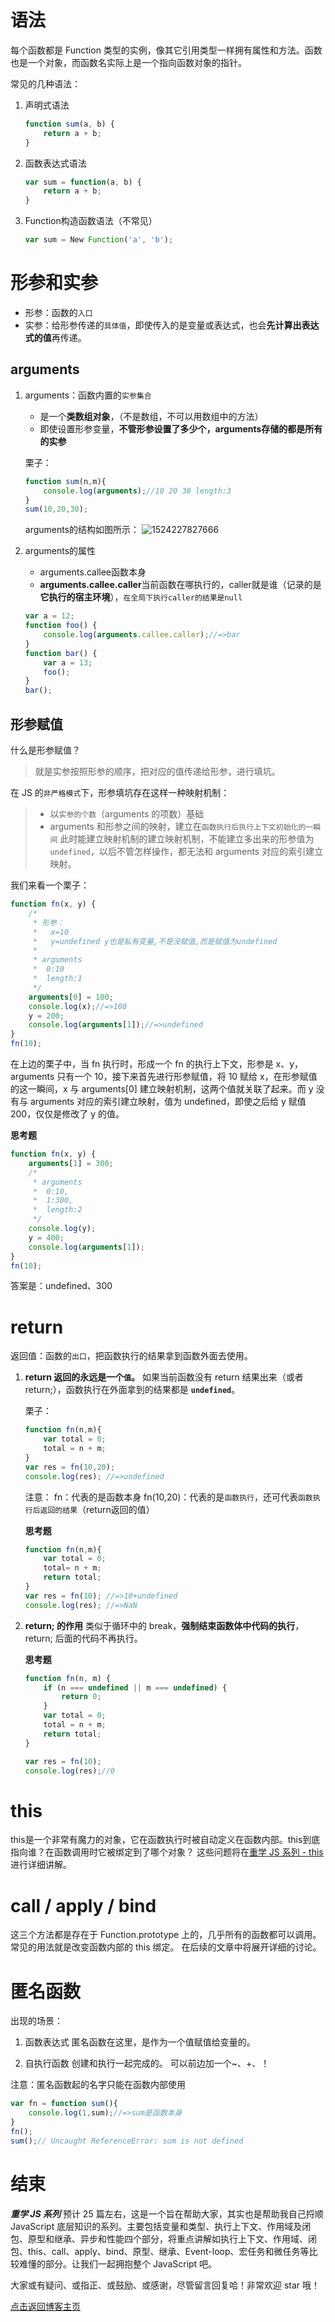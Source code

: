 # 语法
每个函数都是 Function 类型的实例，像其它引用类型一样拥有属性和方法。函数也是一个对象，而函数名实际上是一个指向函数对象的指针。

常见的几种语法：

1. 声明式语法
    ```js
    function sum(a, b) {
        return a + b;
    }
    ```

2. 函数表达式语法
    ```js
    var sum = function(a, b) {
        return a + b;
    }
    ```

3. Function构造函数语法（不常见）
    ```js
    var sum = New Function('a', 'b');
    ```

# 形参和实参
- 形参：函数的`入口`
- 实参：给形参传递的`具体值`，即使传入的是变量或表达式，也会**先计算出表达式的值**再传递。

## arguments
1. arguments：函数内置的`实参集合`
    - 是一个**类数组对象**，（不是数组，不可以用数组中的方法）
    - 即使设置形参变量，**不管形参设置了多少个，arguments存储的都是所有的实参**

    栗子：
    ```js
    function sum(n,m){
        console.log(arguments);//10 20 30 length:3
    }
    sum(10,20,30);
    ```
    arguments的结构如图所示：
    ![1524227827666](https://user-images.githubusercontent.com/22387652/56402500-1a71f780-6290-11e9-9985-630ddefbfd01.png)


2. arguments的属性
    - arguments.callee函数本身
    - **arguments.callee.caller**当前函数在哪执行的，caller就是谁（记录的是**它执行的宿主环境**），`在全局下执行caller的结果是null`

    ```js
    var a = 12;
    function foo() {
        console.log(arguments.callee.caller);//=>bar
    }
    function bar() {
        var a = 13;
        foo();
    }
    bar();
    ```

## 形参赋值
什么是形参赋值？
>就是实参按照形参的顺序，把对应的值传递给形参，进行填坑。

在 JS 的`非严格模式`下，形参填坑存在这样一种映射机制：
>- 以`实参的个数`（arguments 的项数）基础
>- arguments 和形参之间的映射，建立在`函数执行后执行上下文初始化的一瞬间`
此时能建立映射机制的建立映射机制，不能建立多出来的形参值为 `undefined`，以后不管怎样操作，都无法和 arguments 对应的索引建立映射。


我们来看一个栗子：
```js
function fn(x, y) {
    /*
     * 形参：
     *   x=10
     *   y=undefined y也是私有变量,不是没赋值,而是赋值为undefined
     *
     * arguments
     *  0:10
     *  length:1
     */
    arguments[0] = 100;
    console.log(x);//=>100
    y = 200;
    console.log(arguments[1]);//=>undefined
}
fn(10);
```
在上边的栗子中，当 fn 执行时，形成一个 fn 的执行上下文，形参是 x、y，arguments 只有一个 10，接下来首先进行形参赋值，将 10 赋给 x，在形参赋值的这一瞬间，x 与 arguments[0] 建立映射机制，这两个值就关联了起来。而 y 没有与 arguments 对应的索引建立映射，值为 undefined，即使之后给 y 赋值 200，仅仅是修改了 y 的值。

**思考题**
```js
function fn(x, y) {
    arguments[1] = 300;
    /*
     * arguments
     *  0:10,
     *  1:300,
     *  length:2
     */
    console.log(y);
    y = 400;
    console.log(arguments[1]);
}
fn(10);
```
答案是：undefined、300


# return
返回值：函数的`出口`，把函数执行的结果拿到函数外面去使用。

1. **return 返回的永远是一个`值`。**
    如果当前函数没有 return 结果出来（或者 return;），函数执行在外面拿到的结果都是 **`undefined`**。

    栗子：
    ```js
    function fn(n,m){
        var total = 0;
        total = n + m;
    }
    var res = fn(10,20);
    console.log(res); //=>undefined
    ```
    注意：
    fn：代表的是函数本身
    fn(10,20)：代表的是`函数执行`，还可代表`函数执行后返回的结果`（return返回的值）

    **思考题**
    ```js
    function fn(n,m){
        var total = 0;
        total= n + m;
        return total;
    }
    var res = fn(10); //=>10+undefined
    console.log(res); //=>NaN
    ```

2. **return; 的作用**
    类似于循环中的 break，**强制结束函数体中代码的执行**，return; 后面的代码不再执行。

    **思考题**
    ```js
    function fn(n, m) {
        if (n === undefined || m === undefined) {
            return 0;
        }
        var total = 0;
        total = n + m;
        return total;
    }

    var res = fn(10);
    console.log(res);//0
    ```

# this
this是一个非常有魔力的对象，它在函数执行时被自动定义在函数内部。this到底指向谁？在函数调用时它被绑定到了哪个对象？
这些问题将在[重学 JS 系列 - this](https://github.com/cxh0224/blog)进行详细讲解。


# call / apply / bind
这三个方法都是存在于 Function.prototype 上的，几乎所有的函数都可以调用。常见的用法就是改变函数内部的 this 绑定。
在后续的文章中将展开详细的讨论。


# 匿名函数
出现的场景：
1. 函数表达式
    匿名函数在这里，是作为一个值赋值给变量的。

2. 自执行函数
    创建和执行一起完成的。
    可以前边加一个\~、+、！


注意：匿名函数起的名字只能在函数内部使用
```js
var fn = function sum(){
    console.log(1,sum);//=>sum是函数本身
}
fn();
sum();// Uncaught ReferenceError: sum is not defined
```



# 结束
***重学 JS 系列*** 预计 25 篇左右，这是一个旨在帮助大家，其实也是帮助我自己捋顺 JavaScript 底层知识的系列。主要包括变量和类型、执行上下文、作用域及闭包、原型和继承、异步和性能四个部分，将重点讲解如执行上下文、作用域、闭包、this、call、apply、bind、原型、继承、Event-loop、宏任务和微任务等比较难懂的部分。让我们一起拥抱整个 JavaScript 吧。

大家或有疑问、或指正、或鼓励、或感谢，尽管留言回复哈！非常欢迎 star 哦！

[点击返回博客主页](https://github.com/cxh0224/blog)